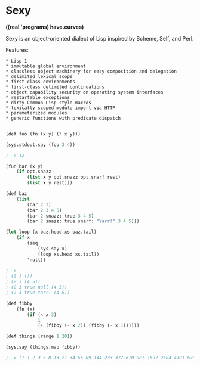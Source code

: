 Sexy
====

**((real 'programs) have.curves)**

Sexy is an object-oriented dialect of Lisp inspired by Scheme, Self, and Perl.

Features:

    * Lisp-1
    * immutable global environment
    * classless object machinery for easy composition and delegation
    * delimited lexical scope
    * first-class environments
    * first-class delimited continuations
    * object capability security on operating system interfaces
    * restartable exceptions
    * dirty Common-Lisp-style macros
    * lexically scoped module import via HTTP
    * parameterized modules
    * generic functions with predicate dispatch

```scheme

(def foo (fn (x y) (* x y)))

(sys.stdout.say (foo 3 4))

; -> 12

(fun bar (x y) 
    (if opt.snazz
        (list x y opt.snazz opt.snarf rest)
        (list x y rest)))

(def baz
    (list
        (bar 2 3)
        (bar 2 3 4 5)
        (bar 2 snazz: true 3 4 5)
        (bar 2 snazz: true snarf: "Yarr!" 3 4 5)))

(let loop (x baz.head xs baz.tail)
    (if x
        (seq
            (sys.say x)
            (loop xs.head xs.tail))
        'null))

; ->
; (2 3 ())
; (2 3 (4 5))
; (2 3 true null (4 5))
; (2 3 true Yarr! (4 5))

(def fibby
    (fn (x)
        (if (< x 3)
            1
            (+ (fibby (- x 2)) (fibby (- x 1))))))

(def things (range 1 20))

(sys.say (things.map fibby))

; -> (1 1 2 3 5 8 13 21 34 55 89 144 233 377 610 987 1597 2584 4181 6765)


```

